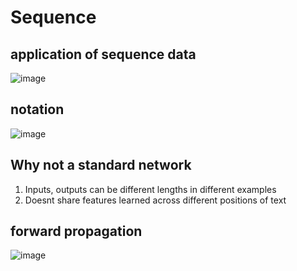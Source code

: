 # Sequence
## application of sequence data
![image](https://user-images.githubusercontent.com/71109255/125179720-89e2b180-e223-11eb-87ae-c1ec67275e93.png)

## notation
![image](https://user-images.githubusercontent.com/71109255/125179870-76384a80-e225-11eb-9ba9-511064404f65.png)

## Why not a standard network
1. Inputs, outputs can be different lengths in different examples
2. Doesnt share features learned across different positions of text

## forward propagation
![image](https://user-images.githubusercontent.com/71109255/125180118-ca90f980-e228-11eb-9f74-3cf0f381b603.png)


